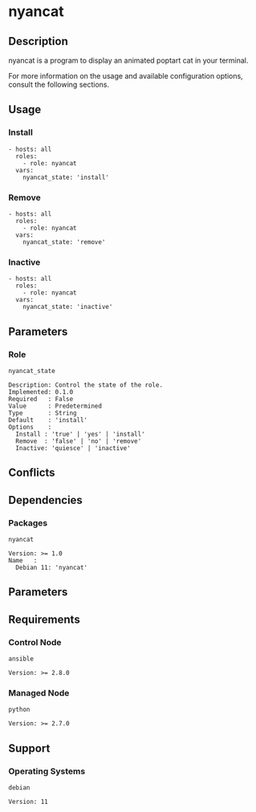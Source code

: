 # nyancat

## Description

nyancat is a program to display an animated poptart cat in your terminal.

For more information on the usage and available configuration options,
consult the following sections.

## Usage

### Install

```
- hosts: all
  roles:
    - role: nyancat
  vars:
    nyancat_state: 'install'
```

### Remove

```
- hosts: all
  roles:
    - role: nyancat
  vars:
    nyancat_state: 'remove'
```

### Inactive

```
- hosts: all
  roles:
    - role: nyancat
  vars:
    nyancat_state: 'inactive'
```

## Parameters

### Role

`nyancat_state`

    Description: Control the state of the role.
    Implemented: 0.1.0
    Required   : False
    Value      : Predetermined
    Type       : String
    Default    : 'install'
    Options    :
      Install : 'true' | 'yes' | 'install'
      Remove  : 'false' | 'no' | 'remove'
      Inactive: 'quiesce' | 'inactive'

## Conflicts

## Dependencies

### Packages

`nyancat`

    Version: >= 1.0
    Name   :
      Debian 11: 'nyancat'

## Parameters

## Requirements

### Control Node

`ansible`

    Version: >= 2.8.0

### Managed Node

`python`

    Version: >= 2.7.0

## Support

### Operating Systems

`debian`

    Version: 11
